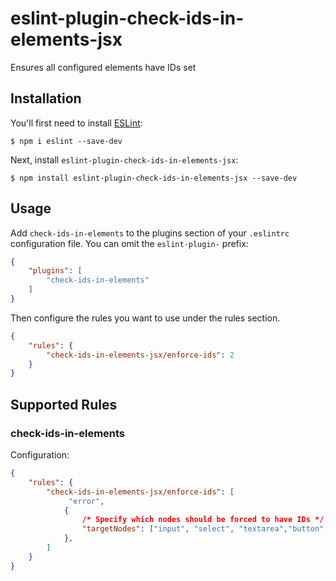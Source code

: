 # eslint-plugin-check-ids-in-elements-jsx

Ensures all configured elements have IDs set

## Installation

You'll first need to install [ESLint](http://eslint.org):

```
$ npm i eslint --save-dev
```

Next, install `eslint-plugin-check-ids-in-elements-jsx`:

```
$ npm install eslint-plugin-check-ids-in-elements-jsx --save-dev
```


## Usage

Add `check-ids-in-elements` to the plugins section of your `.eslintrc` configuration file. You can omit the `eslint-plugin-` prefix:

```json
{
    "plugins": [
        "check-ids-in-elements"
    ]
}
```


Then configure the rules you want to use under the rules section.

```json
{
    "rules": {
        "check-ids-in-elements-jsx/enforce-ids": 2
    }
}
```

## Supported Rules


### check-ids-in-elements

Configuration:

```json
{
    "rules": {
        "check-ids-in-elements-jsx/enforce-ids": [
             "error",
            {
                /* Specify which nodes should be forced to have IDs */
                "targetNodes": ["input", "select", "textarea","button","Bx.Input"] 
            },
        ]
    }
}
```




